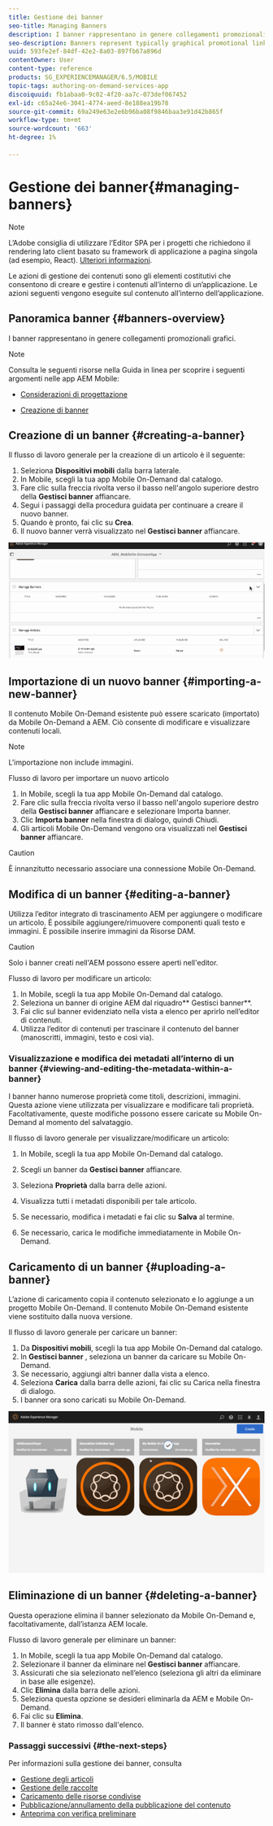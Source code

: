 ```yaml
---
title: Gestione dei banner
seo-title: Managing Banners
description: I banner rappresentano in genere collegamenti promozionali grafici. Per ulteriori informazioni, segui questa pagina.
seo-description: Banners represent typically graphical promotional links. Follow this page to learn more.
uuid: 593fe2ef-84df-42e2-8a03-897fb67a896d
contentOwner: User
content-type: reference
products: SG_EXPERIENCEMANAGER/6.5/MOBILE
topic-tags: authoring-on-demand-services-app
discoiquuid: fb1abaa0-9c02-4f20-aa7c-073def067452
exl-id: c65a24e6-3041-4774-aeed-8e188ea19b78
source-git-commit: 69a249e63e2e6b96ba08f9846baa3e91d42b865f
workflow-type: tm+mt
source-wordcount: '663'
ht-degree: 1%

---
```


# Gestione dei banner{#managing-banners}

>[!NOTE]
>
>L’Adobe consiglia di utilizzare l’Editor SPA per i progetti che richiedono il rendering lato client basato su framework di applicazione a pagina singola (ad esempio, React). [Ulteriori informazioni](/help/sites-developing/spa-overview.md).

Le azioni di gestione dei contenuti sono gli elementi costitutivi che consentono di creare e gestire i contenuti all’interno di un’applicazione. Le azioni seguenti vengono eseguite sul contenuto all’interno dell’applicazione.

## Panoramica banner {#banners-overview}

I banner rappresentano in genere collegamenti promozionali grafici.

>[!NOTE]
>
>Consulta le seguenti risorse nella Guida in linea per scoprire i seguenti argomenti nelle app AEM Mobile:
>
>* [Considerazioni di progettazione](https://helpx.adobe.com/digital-publishing-solution/help/design-app.html)
>
>* [Creazione di banner](https://helpx.adobe.com/digital-publishing-solution/help/creating-banners.html)
>

## Creazione di un banner {#creating-a-banner}

Il flusso di lavoro generale per la creazione di un articolo è il seguente:

1. Seleziona **Dispositivi mobili** dalla barra laterale.
1. In Mobile, scegli la tua app Mobile On-Demand dal catalogo.
1. Fare clic sulla freccia rivolta verso il basso nell&#39;angolo superiore destro della **Gestisci banner** affiancare.
1. Segui i passaggi della procedura guidata per continuare a creare il nuovo banner.
1. Quando è pronto, fai clic su **Crea**.
1. Il nuovo banner verrà visualizzato nel **Gestisci banner** affiancare.

![chlimage_1-6](assets/chlimage_1-6.gif)

## Importazione di un nuovo banner {#importing-a-new-banner}

Il contenuto Mobile On-Demand esistente può essere scaricato (importato) da Mobile On-Demand a AEM. Ciò consente di modificare e visualizzare contenuti locali.

>[!NOTE]
>
>L&#39;importazione non include immagini.

Flusso di lavoro per importare un nuovo articolo

1. In Mobile, scegli la tua app Mobile On-Demand dal catalogo.
1. Fare clic sulla freccia rivolta verso il basso nell&#39;angolo superiore destro della **Gestisci banner** affiancare e selezionare Importa banner.
1. Clic **Importa banner** nella finestra di dialogo, quindi Chiudi.
1. Gli articoli Mobile On-Demand vengono ora visualizzati nel **Gestisci banner** affiancare.

>[!CAUTION]
>
>È innanzitutto necessario associare una connessione Mobile On-Demand.

## Modifica di un banner {#editing-a-banner}

Utilizza l’editor integrato di trascinamento AEM per aggiungere o modificare un articolo. È possibile aggiungere/rimuovere componenti quali testo e immagini. È possibile inserire immagini da Risorse DAM.

>[!CAUTION]
>
>Solo i banner creati nell&#39;AEM possono essere aperti nell&#39;editor.

Flusso di lavoro per modificare un articolo:

1. In Mobile, scegli la tua app Mobile On-Demand dal catalogo.
1. Seleziona un banner di origine AEM dal riquadro** Gestisci banner**.
1. Fai clic sul banner evidenziato nella vista a elenco per aprirlo nell’editor di contenuti.
1. Utilizza l’editor di contenuti per trascinare il contenuto del banner (manoscritti, immagini, testo e così via).

### Visualizzazione e modifica dei metadati all’interno di un banner {#viewing-and-editing-the-metadata-within-a-banner}

I banner hanno numerose proprietà come titoli, descrizioni, immagini. Questa azione viene utilizzata per visualizzare e modificare tali proprietà. Facoltativamente, queste modifiche possono essere caricate su Mobile On-Demand al momento del salvataggio.

Il flusso di lavoro generale per visualizzare/modificare un articolo:

1. In Mobile, scegli la tua app Mobile On-Demand dal catalogo.
1. Scegli un banner da **Gestisci banner** affiancare.

1. Seleziona **Proprietà** dalla barra delle azioni.
1. Visualizza tutti i metadati disponibili per tale articolo.
1. Se necessario, modifica i metadati e fai clic su **Salva** al termine.
1. Se necessario, carica le modifiche immediatamente in Mobile On-Demand.

## Caricamento di un banner {#uploading-a-banner}

L’azione di caricamento copia il contenuto selezionato e lo aggiunge a un progetto Mobile On-Demand. Il contenuto Mobile On-Demand esistente viene sostituito dalla nuova versione.

Il flusso di lavoro generale per caricare un banner:

1. Da **Dispositivi mobili**, scegli la tua app Mobile On-Demand dal catalogo.
1. In **Gestisci banner** , seleziona un banner da caricare su Mobile On-Demand.
1. Se necessario, aggiungi altri banner dalla vista a elenco.
1. Seleziona **Carica** dalla barra delle azioni, fai clic su Carica nella finestra di dialogo.
1. I banner ora sono caricati su Mobile On-Demand.

![chlimage_1-7](assets/chlimage_1-7.gif)

## Eliminazione di un banner {#deleting-a-banner}

Questa operazione elimina il banner selezionato da Mobile On-Demand e, facoltativamente, dall’istanza AEM locale.

Flusso di lavoro generale per eliminare un banner:

1. In Mobile, scegli la tua app Mobile On-Demand dal catalogo.
1. Selezionare il banner da eliminare nel **Gestisci banner** affiancare.
1. Assicurati che sia selezionato nell’elenco (seleziona gli altri da eliminare in base alle esigenze).
1. Clic **Elimina** dalla barra delle azioni.
1. Seleziona questa opzione se desideri eliminarla da AEM e Mobile On-Demand.
1. Fai clic su **Elimina**.
1. Il banner è stato rimosso dall&#39;elenco.

### Passaggi successivi {#the-next-steps}

Per informazioni sulla gestione dei banner, consulta

* [Gestione degli articoli](/help/mobile/mobile-on-demand-managing-articles.md)
* [Gestione delle raccolte](/help/mobile/mobile-on-demand-managing-collections.md)
* [Caricamento delle risorse condivise](/help/mobile/mobile-on-demand-shared-resources.md)
* [Pubblicazione/annullamento della pubblicazione del contenuto](/help/mobile/mobile-on-demand-publishing-unpublishing.md)
* [Anteprima con verifica preliminare](/help/mobile/aem-mobile-manage-ondemand-services.md)

